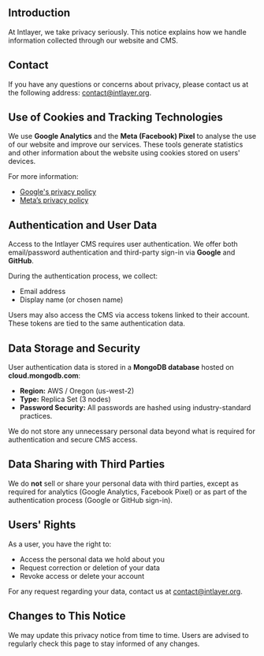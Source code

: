 ## Introduction

At Intlayer, we take privacy seriously. This notice explains how we handle information collected through our website and CMS.

## Contact

If you have any questions or concerns about privacy, please contact us at the following address: [contact@intlayer.org](mailto:contact@intlayer.org).

## Use of Cookies and Tracking Technologies

We use **Google Analytics** and the **Meta (Facebook) Pixel** to analyse the use of our website and improve our services. These tools generate statistics and other information about the website using cookies stored on users' devices.

For more information:

- [Google's privacy policy](https://policies.google.com/privacy)
- [Meta’s privacy policy](https://www.facebook.com/privacy/policy)

## Authentication and User Data

Access to the Intlayer CMS requires user authentication. We offer both email/password authentication and third-party sign-in via **Google** and **GitHub**.

During the authentication process, we collect:

- Email address
- Display name (or chosen name)

Users may also access the CMS via access tokens linked to their account. These tokens are tied to the same authentication data.

## Data Storage and Security

User authentication data is stored in a **MongoDB database** hosted on **cloud.mongodb.com**:

- **Region:** AWS / Oregon (us-west-2)
- **Type:** Replica Set (3 nodes)
- **Password Security:** All passwords are hashed using industry-standard practices.

We do not store any unnecessary personal data beyond what is required for authentication and secure CMS access.

## Data Sharing with Third Parties

We do **not** sell or share your personal data with third parties, except as required for analytics (Google Analytics, Facebook Pixel) or as part of the authentication process (Google or GitHub sign-in).

## Users' Rights

As a user, you have the right to:

- Access the personal data we hold about you
- Request correction or deletion of your data
- Revoke access or delete your account

For any request regarding your data, contact us at [contact@intlayer.org](mailto:contact@intlayer.org).

## Changes to This Notice

We may update this privacy notice from time to time. Users are advised to regularly check this page to stay informed of any changes.
